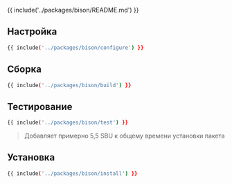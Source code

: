 {{ include('../packages/bison/README.md') }}

## Настройка

```bash 
{{ include('../packages/bison/configure') }}
```

## Сборка

```bash 
{{ include('../packages/bison/build') }}
```

## Тестирование

```bash 
{{ include('../packages/bison/test') }}
```

> Добавляет примерно 5,5 SBU к общему времени установки пакета

## Установка

```bash 
{{ include('../packages/bison/install') }}
```


